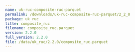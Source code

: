 ```yaml
---
name: uk-ruc-composite-ruc-parquet
permalink: /downloads/uk-ruc-composite-ruc-parquet/2_2_0
package: uk_ruc
title: composite_ruc
filename: composite_ruc.parquet
version: 2.2.0
full_version: 2.2.0
file: /data/uk_ruc/2.2.0/composite_ruc.parquet
---
```

